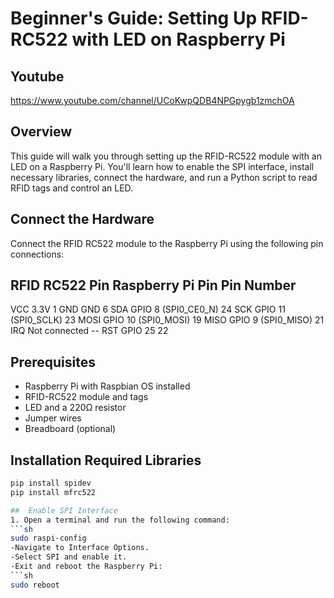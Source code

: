 # Beginner's Guide: Setting Up RFID-RC522 with LED on Raspberry Pi

 ## Youtube
  https://www.youtube.com/channel/UCoKwpQDB4NPGpygb1zmchOA

## Overview
This guide will walk you through setting up the RFID-RC522 module with an LED on a Raspberry Pi. You'll learn how to enable the SPI interface, install necessary libraries, connect the hardware, and run a Python script to read RFID tags and control an LED.

## Connect the Hardware

Connect the RFID RC522 module to the Raspberry Pi using the following pin connections:

## RFID RC522 Pin	           Raspberry Pi Pin	           Pin Number
VCC	                      3.3V	                          1
GND                       GND                           	6
SDA                       GPIO 8 (SPI0_CE0_N)	           24
SCK	                      GPIO 11 (SPI0_SCLK)	           23
MOSI	                     GPIO 10 (SPI0_MOSI)	           19
MISO	                     GPIO 9 (SPI0_MISO)	            21
IRQ	                      Not connected	                 --
RST                       GPIO 25                        22


## Prerequisites
- Raspberry Pi with Raspbian OS installed
- RFID-RC522 module and tags 
- LED and a 220Ω resistor
- Jumper wires
- Breadboard (optional)

## Installation Required Libraries
   ```sh
pip install spidev
pip install mfrc522

##  Enable SPI Interface
1. Open a terminal and run the following command:
   ```sh
   sudo raspi-config
-Navigate to Interface Options.
-Select SPI and enable it.
-Exit and reboot the Raspberry Pi:
```sh
  sudo reboot
